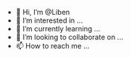 - 👋 Hi, I’m @Liben
- 👀 I’m interested in ...
- 🌱 I’m currently learning ...
- 💞️ I’m looking to collaborate on ...
- 📫 How to reach me ...

<!---
Libennn/Libennn is a ✨ special ✨ repository because its `README.md` (this file) appears on your GitHub profile.
You can click the Preview link to take a look at your changes.
--->
